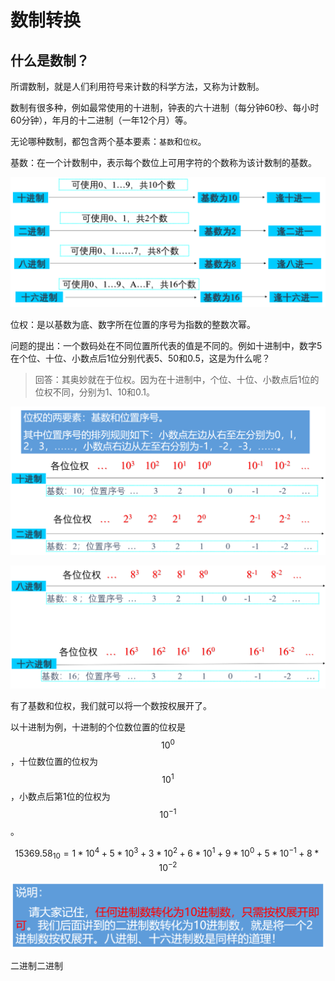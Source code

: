 # 数制转换

## 什么是数制？

所谓数制，就是人们利用符号来计数的科学方法，又称为计数制。

数制有很多种，例如最常使用的十进制，钟表的六十进制（每分钟60秒、每小时60分钟），年月的十二进制（一年12个月）等。

无论哪种数制，都包含两个基本要素：`基数`和`位权`。

基数：在一个计数制中，表示每个数位上可用字符的个数称为该计数制的基数。

![](../.gitbook/assets/1.png)

位权：是以基数为底、数字所在位置的序号为指数的整数次幂。

问题的提出：一个数码处在不同位置所代表的值是不同的。例如十进制中，数字5在个位、十位、小数点后1位分别代表5、50和0.5，这是为什么呢？

> 回答：其奥妙就在于位权。因为在十进制中，个位、十位、小数点后1位的位权不同，分别为1、10和0.1。

![](../.gitbook/assets/2.png)

![](../.gitbook/assets/3.png)

有了基数和位权，我们就可以将一个数按权展开了。

以十进制为例，十进制的个位数位置的位权是 $${10}^0$$，十位数位置的位权为$${10}^1$$，小数点后第1位的位权为$${10}^{-1}$$。

$${15369.58}_{10}=1*{10}^4+5*{10}^3+3*{10}^2+6*{10}^1+9*{10}^0+5*{10}^{-1}+8*{10}^{-2}$$



![](../.gitbook/assets/35.png)

二进制二进制
